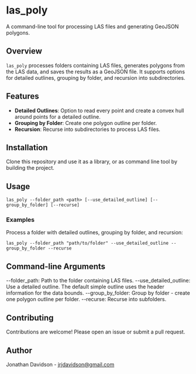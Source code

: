 # las_poly

A command-line tool for processing LAS files and generating GeoJSON polygons.

## Overview

`las_poly` processes folders containing LAS files, generates polygons from the LAS data, and saves the results as a GeoJSON file. It supports options for detailed outlines, grouping by folder, and recursion into subdirectories.

## Features

- **Detailed Outlines**: Option to read every point and create a convex hull around points for a detailed outline.
- **Grouping by Folder**: Create one polygon outline per folder.
- **Recursion**: Recurse into subdirectories to process LAS files.

## Installation

Clone this repository and use it as a library, or as command line tool by building the project. 

## Usage
```
las_poly --folder_path <path> [--use_detailed_outline] [--group_by_folder] [--recurse]
```
### Examples
Process a folder with detailed outlines, grouping by folder, and recursion:
```
las_poly --folder_path "path/to/folder" --use_detailed_outline --group_by_folder --recurse
```
## Command-line Arguments
--folder_path: Path to the folder containing LAS files.
--use_detailed_outline: Use a detailed outline. The default simple outline uses the header information for the data bounds.
--group_by_folder: Group by folder - create one polygon outline per folder.
--recurse: Recurse into subfolders.
## Contributing
Contributions are welcome! Please open an issue or submit a pull request.

## Author
Jonathan Davidson - jrjdavidson@gmail.com